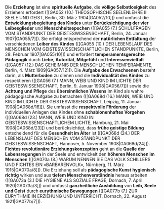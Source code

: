 
Die **Erziehung** ist eine **spirituelle Aufgabe**, die **völlige Selbstlosigkeit** des Erziehers erfordert ([[GA052 (10.) THEOSOPHISCHE SEELENLEHRE III SEELE UND GEIST, Berlin, 30. März 1904|GA052/10]]) und umfasst die **Entwicklungsbegleitung des Kindes** unter **Berücksichtigung der vier Leibesglieder** und **Menschheitsepochen** ([[GA055 (7.) SCHULFRAGEN VOM STANDPUNKT DER GEISTESWISSENSCHAFT, Berlin, 24. Januar 1907|GA055/7]]). Sie erfolgt entsprechend der **natürlichen Entfaltung** der verschiedenen **Leiber des Kindes** ([[GA055 (10.) DER LEBENSLAUF DES MENSCHEN VOM GEISTESWISSENSCHAFTLICHEN STANDPUNKTE, Berlin, 28. Februar 1907|GA055/10]]) und erfordert **temperamentsgerechte Pädagogik** durch **Liebe, Autorität, Mitgefühl** und **Interessenvielfalt** ([[GA057 (12.) DAS GEHEIMNIS DER MENSCHLICHEN TEMPERAMENTE, Berlin, 4. März 1909|GA057/12]]). Die **Aufgabe des Erwachsenen** besteht darin, als **Mutterboden** zu dienen und die **Individualität des Kindes** zu respektieren ([[GA056 (7.) MANN, WEIB UND KIND IM LICHTE DER GEISTESWISSENSCHAFT, Berlin, 9. Januar 1908|GA056/7]]) sowie die **Achtung und Pflege** des **übersinnlichen Wesens** im Kind als wahre pädagogische Aufgabe zu betrachten ([[GA068d (16.) MANN, WEIB UND KIND IM LICHTE DER GEISTESWISSENSCHAFT, Leipzig, 11. Januar 1908|GA068d/16]]). Sie umfasst die **respektvolle Förderung** der individuellen Anlagen des Kindes ohne **schablonenhaftes Vorgehen** ([[GA068d (23.) MANN, WEIB UND KIND IN GEISTESWISSENSCHAFTLICHEM LICHTE, Hamburg, 21. Mai 1908|GA068d/23]]) und berücksichtigt, dass **frühe geistige Bildung** entscheidend für die **Gesundheit im Alter** ist ([[GA068d (24.) DER LEBENSLAUF DES MENSCHEN VOM STANDPUNKT DER GEISTESWISSENSCHAFT, Hannover, 5. November 1908|GA068d/24]]). **Fichtes revolutionäre Erziehungskonzeption** geht an die **Quelle der Lebensregungen** in der Seele und entwickelt den **höheren Menschen im Menschen** ([[GA070a (8.) WARUM NENNEN SIE DAS VOLK SCHILLERS UND FICHTES EIN «BARBARENVOLK», Nürnberg, 11. März 1915|GA070a/8]]). Die Erziehung soll als **pädagogische Kunst** **hygienisch richtig** wirken und aus **tiefem Menschenverständnis** heraus arbeiten ([[GA073a (3.) DIE HYGIENE ALS SOZIALE FRAGE, Dornach, 7. April 1920|GA073a/3]]) und umfasst **ganzheitliche Ausbildung** von **Leib, Seele und Geist** durch **eurythmische Bewegungen** ([[GA077b (7.) ZUR EURYTHMIE IN ERZIEHUNG UND UNTERRICHT, Dornach, 22. August 1921|GA077b/7]]).
